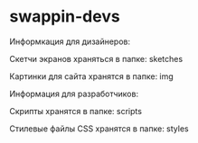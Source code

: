 # swappin-devs

Информкация для дизайнеров: 

Скетчи экранов храняться в папке: sketches

Картинки для сайта хранятся в папке: img


Информация для разработчиков:

Скрипты хранятся в папке: scripts

Стилевые файлы CSS хранятся в папке: styles